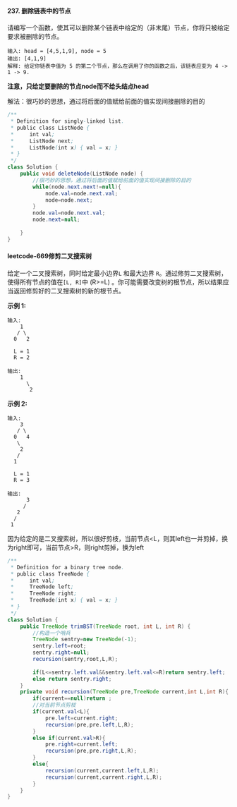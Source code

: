 #### 237. 删除链表中的节点

 请编写一个函数，使其可以删除某个链表中给定的（非末尾）节点，你将只被给定要求被删除的节点。 

```
输入: head = [4,5,1,9], node = 5
输出: [4,1,9]
解释: 给定你链表中值为 5 的第二个节点，那么在调用了你的函数之后，该链表应变为 4 -> 1 -> 9.
```

**注意，只给定要删除的节点node而不给头结点head**

解法：很巧妙的思想，通过将后面的值赋给前面的值实现间接删除的目的

```java
/**
 * Definition for singly-linked list.
 * public class ListNode {
 *     int val;
 *     ListNode next;
 *     ListNode(int x) { val = x; }
 * }
 */
class Solution {
    public void deleteNode(ListNode node) {
        //很巧妙的思想，通过将后面的值赋给前面的值实现间接删除的目的
        while(node.next.next!=null){
            node.val=node.next.val;
            node=node.next;
        }
        node.val=node.next.val;
        node.next=null;
        
    }
}
```



#### leetcode-669修剪二叉搜索树

给定一个二叉搜索树，同时给定最小边界`L` 和最大边界 `R`。通过修剪二叉搜索树，使得所有节点的值在`[L, R]`中 (R>=L) 。你可能需要改变树的根节点，所以结果应当返回修剪好的二叉搜索树的新的根节点。

**示例 1:**

```
输入: 
    1
   / \
  0   2

  L = 1
  R = 2

输出: 
    1
      \
       2
```

**示例 2:**

```
输入: 
    3
   / \
  0   4
   \
    2
   /
  1

  L = 1
  R = 3

输出: 
      3
     / 
   2   
  /
 1
```

因为给定的是二叉搜索树，所以很好剪枝，当前节点<L，则其left也一并剪掉，换为right即可，当前节点>R，则right剪掉，换为left

```java
/**
 * Definition for a binary tree node.
 * public class TreeNode {
 *     int val;
 *     TreeNode left;
 *     TreeNode right;
 *     TreeNode(int x) { val = x; }
 * }
 */
class Solution {
    public TreeNode trimBST(TreeNode root, int L, int R) {
        //构造一个哨兵
        TreeNode sentry=new TreeNode(-1);
        sentry.left=root;
        sentry.right=null;
        recursion(sentry,root,L,R);
        
        if(L<=sentry.left.val&&sentry.left.val<=R)return sentry.left;
        else return sentry.right;
    }
    private void recursion(TreeNode pre,TreeNode current,int L,int R){
        if(current==null)return ;
        //对当前节点剪枝
        if(current.val<L){
            pre.left=current.right;
            recursion(pre,pre.left,L,R);
        }
        else if(current.val>R){
            pre.right=current.left;
            recursion(pre,pre.right,L,R);
        }
        else{
            recursion(current,current.left,L,R);
            recursion(current,current.right,L,R);
        }
    }
}
```




